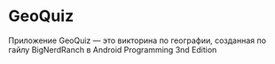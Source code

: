# GeoQuiz
Приложение GeoQuiz — это викторина по географии, созданная по гайлу BigNerdRanch в Android Programming 3nd Edition
